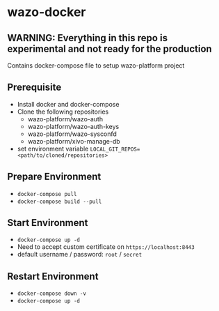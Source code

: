 # wazo-docker

## **WARNING**: Everything in this repo is experimental and not ready for the production

Contains docker-compose file to setup wazo-platform project

## Prerequisite

* Install docker and docker-compose
* Clone the following repositories
    * wazo-platform/wazo-auth
    * wazo-platform/wazo-auth-keys
    * wazo-platform/wazo-sysconfd
    * wazo-platform/xivo-manage-db
* set environment variable `LOCAL_GIT_REPOS=<path/to/cloned/repositories>`

## Prepare Environment

* `docker-compose pull`
* `docker-compose build --pull`

## Start Environment

* `docker-compose up -d`
* Need to accept custom certificate on `https://localhost:8443`
* default username / password: `root` / `secret`

## Restart Environment

* `docker-compose down -v`
* `docker-compose up -d`
